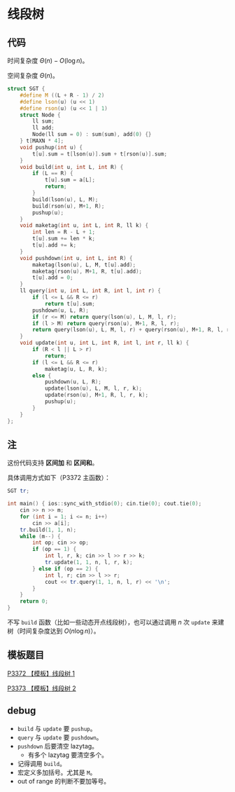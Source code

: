 # 线段树

## 代码

时间复杂度 $\Theta(n) - O(\log n)$。

空间复杂度 $\Theta(n)$。

```cpp
struct SGT {
    #define M ((L + R - 1) / 2)
    #define lson(u) (u << 1)
    #define rson(u) (u << 1 | 1)
    struct Node {
        ll sum;
        ll add;
        Node(ll sum = 0) : sum(sum), add(0) {}
    } t[MAXN * 4];
    void pushup(int u) {
        t[u].sum = t[lson(u)].sum + t[rson(u)].sum;
    }
    void build(int u, int L, int R) {
        if (L == R) {
            t[u].sum = a[L];
            return;
        }
        build(lson(u), L, M);
        build(rson(u), M+1, R);
        pushup(u);
    }
    void maketag(int u, int L, int R, ll k) {
        int len = R - L + 1;
        t[u].sum += len * k;
        t[u].add += k;
    }
    void pushdown(int u, int L, int R) {
        maketag(lson(u), L, M, t[u].add);
        maketag(rson(u), M+1, R, t[u].add);
        t[u].add = 0;
    }
    ll query(int u, int L, int R, int l, int r) {
        if (l <= L && R <= r)
            return t[u].sum;
        pushdown(u, L, R);
        if (r <= M) return query(lson(u), L, M, l, r);
        if (l > M) return query(rson(u), M+1, R, l, r);
        return query(lson(u), L, M, l, r) + query(rson(u), M+1, R, l, r);
    }
    void update(int u, int L, int R, int l, int r, ll k) {
        if (R < l || L > r)
            return;
        if (l <= L && R <= r)
            maketag(u, L, R, k);
        else {
            pushdown(u, L, R);
            update(lson(u), L, M, l, r, k);
            update(rson(u), M+1, R, l, r, k);
            pushup(u);
        }
    }
};
```

## 注

这份代码支持 **区间加** 和 **区间和**。

具体调用方式如下（P3372 主函数）：

```cpp
SGT tr;

int main() { ios::sync_with_stdio(0); cin.tie(0); cout.tie(0);
    cin >> n >> m;
    for (int i = 1; i <= n; i++)
        cin >> a[i];
    tr.build(1, 1, n);
    while (m--) {
        int op; cin >> op;
        if (op == 1) {
            int l, r, k; cin >> l >> r >> k;
            tr.update(1, 1, n, l, r, k);
        } else if (op == 2) {
            int l, r; cin >> l >> r;
            cout << tr.query(1, 1, n, l, r) << '\n';
        }
    }
    return 0;
}
```

不写 `build` 函数（比如一些动态开点线段树），也可以通过调用 $n$ 次 `update` 来建树（时间复杂度达到 $O(n \log n)$）。

## 模板题目

[P3372 【模板】线段树 1](https://www.luogu.com.cn/problem/P3372)

[P3373 【模板】线段树 2](https://www.luogu.com.cn/problem/P3373)

## debug

- `build` 与 `update` 要 `pushup`。
- `query` 与 `update` 要 `pushdown`。
- `pushdown` 后要清空 lazytag。
  - 有多个 lazytag 要清空多个。
- 记得调用 `build`。
- 宏定义多加括号。尤其是 `M`。
- out of range 的判断不要加等号。